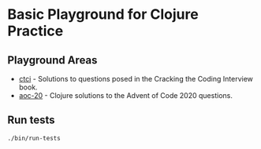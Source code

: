 # Basic Playground for Clojure Practice  

## Playground Areas
  * [ctci](src/ctci) - Solutions to questions posed in the Cracking the Coding Interview book.  
  * [aoc-20](src/aoc_20) - Clojure solutions to the Advent of Code 2020 questions.  

## Run tests
```
./bin/run-tests
```